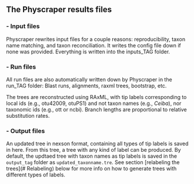 ## The Physcraper results files

### - Input files

Physcraper rewrites input files for a couple reasons: reproducibility, taxon name matching, and taxon reconciliation.
It writes the config file down if none was provided. Everything is written into the inputs_TAG folder.

### - Run files

All run files are also automatically written down by Physcraper in the run_TAG folder: Blast runs, alignments, raxml trees, bootstrap, etc.

The trees are reconstructed using RAxML, with tip labels corresponding to local ids (e.g., otu42009, otuPS1) and not taxon names (e.g., *Ceiba*), nor taxonomic ids (e.g., ott or ncbi). Branch lengths are proportional to relative substitution rates.

### - Output files

An updated tree in nexson format, containing all types of tip labels is saved in here.
From this tree, a tree with any kind of label can be produced.
By default, the updtaed tree with taxon names as tip labels is saved
in the `output_tag` folder as `updated_taxonname.tre`. See section [relabeling the trees](# Relabeling) below for more info on how to generate trees with different types of labels.
